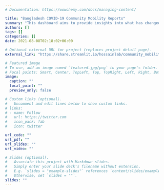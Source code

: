 ```yaml
---
# Documentation: https://wowchemy.com/docs/managing-content/

title: "Bangladesh COVID-19 Community Mobility Reports"
summary: "This dashboard aims to provide insights into what has changed in response to policies aimed at fighting COVID-19."
authors: []
tags: []
categories: []
date: 2021-08-08T02:18:02+06:00

# Optional external URL for project (replaces project detail page).
external_link: "https://share.streamlit.io/hossainlab/community_mobility/main/app.py"

# Featured image
# To use, add an image named `featured.jpg/png` to your page's folder.
# Focal points: Smart, Center, TopLeft, Top, TopRight, Left, Right, BottomLeft, Bottom, BottomRight.
image:
  caption: ""
  focal_point: ""
  preview_only: false

# Custom links (optional).
#   Uncomment and edit lines below to show custom links.
# links:
# - name: Follow
#   url: https://twitter.com
#   icon_pack: fab
#   icon: twitter

url_code: ""
url_pdf: ""
url_slides: ""
url_video: ""

# Slides (optional).
#   Associate this project with Markdown slides.
#   Simply enter your slide deck's filename without extension.
#   E.g. `slides = "example-slides"` references `content/slides/example-slides.md`.
#   Otherwise, set `slides = ""`.
slides: ""
---
```


